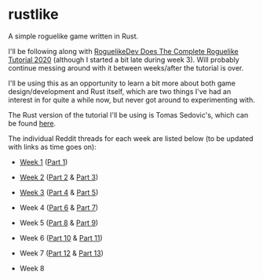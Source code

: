 # rustlike
A simple roguelike game written in Rust.

I'll be following along with [RoguelikeDev Does The Complete Roguelike Tutorial 2020](https://www.reddit.com/r/roguelikedev/comments/grccvt/roguelikedev_does_the_complete_roguelike_tutorial/) (although I started a bit late during week 3). Will probably continue messing around with it between weeks/after the tutorial is over.

I'll be using this as an opportunity to learn a bit more about both game design/development and Rust itself, which are two things I've had an interest in for quite a while now, but never got around to experimenting with.

The Rust version of the tutorial I'll be using is Tomas Sedovic's, which can be found [here](https://tomassedovic.github.io/roguelike-tutorial/).

The individual Reddit threads for each week are listed below (to be updated with links as time goes on):

* [Week 1](https://www.reddit.com/r/roguelikedev/comments/ha1zty/so_it_begins_roguelikedev_does_the_complete/) ([Part 1](https://tomassedovic.github.io/roguelike-tutorial/part-1-graphics.html))

* [Week 2](https://www.reddit.com/r/roguelikedev/comments/he3lfo/roguelikedev_does_the_complete_roguelike_tutorial/) ([Part 2](https://tomassedovic.github.io/roguelike-tutorial/part-2-object-map.html) & [Part 3](https://tomassedovic.github.io/roguelike-tutorial/part-3-dungeon.html))

* [Week 3](https://www.reddit.com/r/roguelikedev/comments/hif9df/roguelikedev_does_the_complete_roguelike_tutorial/) ([Part 4](https://tomassedovic.github.io/roguelike-tutorial/part-4-fov-exploration.html) & [Part 5](https://tomassedovic.github.io/roguelike-tutorial/part-5-combat.html))

* Week 4 ([Part 6](https://tomassedovic.github.io/roguelike-tutorial/part-6-going-berserk.html) & [Part 7](https://tomassedovic.github.io/roguelike-tutorial/part-7-gui.html))

* Week 5 ([Part 8](https://tomassedovic.github.io/roguelike-tutorial/part-8-items.html) & [Part 9](https://tomassedovic.github.io/roguelike-tutorial/part-9-spells.html))

* Week 6 ([Part 10](https://tomassedovic.github.io/roguelike-tutorial/part-10-menu-saving.html) & [Part 11](https://tomassedovic.github.io/roguelike-tutorial/part-11-dungeon-progression.html))

* Week 7 ([Part 12](https://tomassedovic.github.io/roguelike-tutorial/part-12-monster-item-progression.html) & [Part 13](https://tomassedovic.github.io/roguelike-tutorial/part-13-adventure-gear.html))

* Week 8
